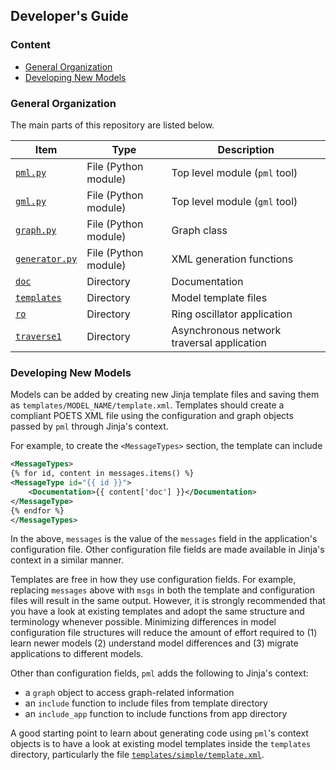 ## Developer's Guide

### Content

- [General Organization](#general-organization)
- [Developing New Models](#developing-new-models)

### General Organization

The main parts of this repository are listed below.

Item                                  | Type                 | Description
------------------------------------- | -------------------- | -----------
[`pml.py`](../pml.py)                 | File (Python module) | Top level module (`pml` tool)
[`gml.py`](../gml.py)                 | File (Python module) | Top level module (`gml` tool)
[`graph.py`](../graph.py)             | File (Python module) | Graph class
[`generator.py`](../generator.py)     | File (Python module) | XML generation functions
[`doc`](../doc)                       | Directory            | Documentation
[`templates`](../templates)           | Directory            | Model template files
[`ro`](../ro)                         | Directory            | Ring oscillator application
[`traverse1`](../traverse1)           | Directory            | Asynchronous network traversal application

### Developing New Models

Models can be added by creating new Jinja template files and saving them as
`templates/MODEL_NAME/template.xml`. Templates should create a compliant POETS
XML file using the configuration and graph objects passed by `pml` through
Jinja's context.

For example, to create the `<MessageTypes>` section, the template can include

```xml
<MessageTypes>
{% for id, content in messages.items() %}
<MessageType id="{{ id }}">
    <Documentation>{{ content['doc'] }}</Documentation>
</MessageType>
{% endfor %}
</MessageTypes>
```

In the above, `messages` is the value of the `messages` field in the
application's configuration file. Other configuration file fields are made
available in Jinja's context in a similar manner.

Templates are free in how they use configuration fields. For example,
replacing `messages` above with `msgs` in both the template and configuration
files will result in the same output. However, it is strongly recommended that
you have a look at existing templates and adopt the same structure and
terminology whenever possible. Minimizing differences in model configuration
file structures will reduce the amount of effort required to (1) learn newer
models (2) understand model differences and (3) migrate applications to
different models.

Other than configuration fields, `pml` adds the following to Jinja's context:

- a `graph` object to access graph-related information
- an `include` function to include files from template directory
- an `include_app` function to include functions from app directory

A good starting point to learn about generating code using `pml`'s context
objects is to have a look at existing model templates inside the `templates`
directory, particularly the file
[`templates/simple/template.xml`](../templates/simple/template.xml).
